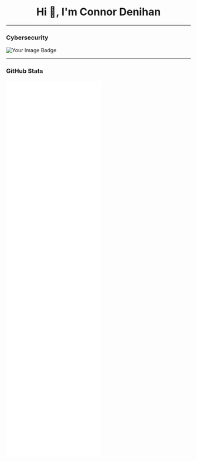 <h1 align="center">Hi 👋, I'm Connor Denihan</h1>

<!---

<p align="center">
  <a href="https://github.com/ryo-ma/github-profile-trophy">
    <img src="https://github-profile-trophy.vercel.app/?username=connor-denihan&theme=flat&no-frame=true" alt="GitHub Profile Trophies" />
  </a>
</p>
--->
---
<!---

### About Me
- 🌱 I’m currently learning **C++ & Python**.
- 🔧 Passionate about technology, development, and problem-solving.
- 🎨 I enjoy exploring creative suites like Affinity.

---
--->
### Cybersecurity
<img src="https://tryhackme-badges.s3.amazonaws.com/cdenihan.png" alt="Your Image Badge" />

---

### GitHub Stats


![Metrics](./github-metrics.svg)

<!--
## Hi there 👋

**cdenihan/cdenihan** is a ✨ _special_ ✨ repository because its `README.md` (this file) appears on your GitHub profile.

Here are some ideas to get you started:

- 🔭 I’m currently working on ...
- 🌱 I’m currently learning ...
- 👯 I’m looking to collaborate on ...
- 🤔 I’m looking for help with ...
- 💬 Ask me about ...
- 📫 How to reach me: ...
- 😄 Pronouns: ...
- ⚡ Fun fact: ...
-->
